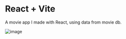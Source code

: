 # React + Vite

A movie app I made with React, using data from movie db. 

![image](https://github.com/bltMustafa/Movie-search/assets/92399033/78667024-ca75-4f38-a77c-768eb512dcf6)


